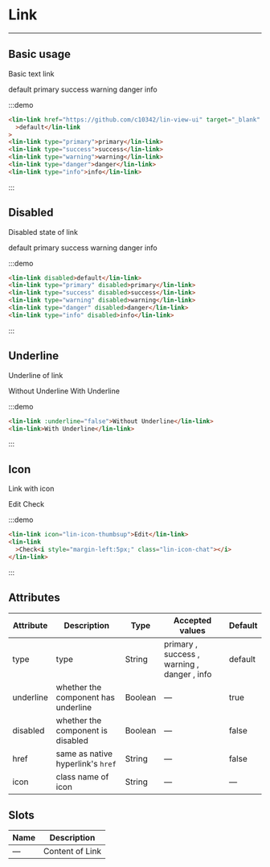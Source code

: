 <style lang="scss" scoped>
.link-group {
  margin-top: 10px;
  > a {
    margin-right: 10px;
  }
}
</style>

# Link

---

## Basic usage

Basic text link

<div class='demo-block'>
    <div class="link-group">
      <lin-link href="https://www.baidu.com/" target="_blank"
        >default</lin-link
      >
      <lin-link type="primary">primary</lin-link>
      <lin-link type="success">success</lin-link>
      <lin-link type="warning">warning</lin-link>
      <lin-link type="danger">danger</lin-link>
      <lin-link type="info">info</lin-link>
    </div>
</div>

:::demo

```html
<lin-link href="https://github.com/c10342/lin-view-ui" target="_blank"
  >default</lin-link
>
<lin-link type="primary">primary</lin-link>
<lin-link type="success">success</lin-link>
<lin-link type="warning">warning</lin-link>
<lin-link type="danger">danger</lin-link>
<lin-link type="info">info</lin-link>
```

:::

## Disabled

Disabled state of link

<div class='demo-block'>
    <div class="link-group">
      <lin-link disabled>default</lin-link>
      <lin-link type="primary" disabled>primary</lin-link>
      <lin-link type="success" disabled>success</lin-link>
      <lin-link type="warning" disabled>warning</lin-link>
      <lin-link type="danger" disabled>danger</lin-link>
      <lin-link type="info" disabled>info</lin-link>
    </div>
</div>

:::demo

```html
<lin-link disabled>default</lin-link>
<lin-link type="primary" disabled>primary</lin-link>
<lin-link type="success" disabled>success</lin-link>
<lin-link type="warning" disabled>warning</lin-link>
<lin-link type="danger" disabled>danger</lin-link>
<lin-link type="info" disabled>info</lin-link>
```

:::

## Underline

Underline of link

<div class='demo-block'>
    <div class="link-group">
      <lin-link :underline="false">Without Underline</lin-link>
      <lin-link>With Underline</lin-link>
    </div>
</div>

:::demo

```html
<lin-link :underline="false">Without Underline</lin-link>
<lin-link>With Underline</lin-link>
```

:::

## Icon

Link with icon

<div class='demo-block'>
<div class="link-group">
      <lin-link icon="lin-icon-thumbsup">Edit</lin-link>
      <lin-link>Check<i style='margin-left:5px;' class="lin-icon-chat"></i> </lin-link>
    </div>
</div>

:::demo

```html
<lin-link icon="lin-icon-thumbsup">Edit</lin-link>
<lin-link
  >Check<i style="margin-left:5px;" class="lin-icon-chat"></i>
</lin-link>
```

:::

## Attributes

| Attribute | Description                         | Type    | Accepted values                             | Default |
| --------- | ----------------------------------- | ------- | ------------------------------------------- | ------- |
| type      | type                                | String  | primary , success , warning , danger , info | default |
| underline | whether the component has underline | Boolean | —                                           | true    |
| disabled  | whether the component is disabled   | Boolean | —                                           | false   |
| href      | same as native hyperlink's `href`   | String  | —                                           | false   |
| icon      | class name of icon                  | String  | —                                           | —       |

## Slots

| Name | Description     |
| ---- | --------------- |
| —    | Content of Link |
